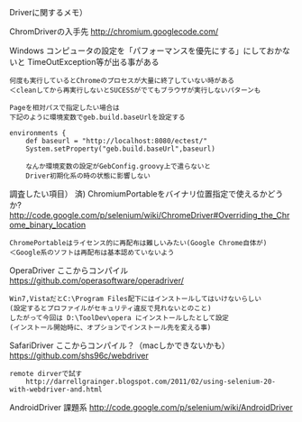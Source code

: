 Driverに関するメモ）

ChromDriverの入手先
	http://chromium.googlecode.com/

Windows
	コンピュータの設定を「パフォーマンスを優先にする」にしておかないと
	TimeOutException等が出る事がある

	何度も実行しているとChromeのプロセスが大量に終了していない時がある
	＜cleanしてから再実行しないとSUCESSがでてもブラウザが実行しないパターンも

	Pageを相対パスで指定したい場合は
	下記のように環境変数でgeb.build.baseUrlを設定する

	environments {
		def baseurl = "http://localhost:8080/ectest/"
		System.setProperty("geb.build.baseUrl",baseurl)

		なんか環境変数の設定がGebConfig.groovy上で遣らないと
		Driver初期化系の時の状態に影響しない


調査したい項目）
済) ChromiumPortableをバイナリ位置指定で使えるかどうか?
		http://code.google.com/p/selenium/wiki/ChromeDriver#Overriding_the_Chrome_binary_location

	ChromePortableはライセンス的に再配布は難しいみたい(Google Chrome自体が)
	＜Google系のソフトは再配布は基本認めていないよう


OperaDriver
	ここからコンパイル
		https://github.com/operasoftware/operadriver/

	Win7,VistaだとC:\Program Files配下にはインストールしてはいけないらしい
	(設定するとプロファイルがセキュリティ違反で見れないとのこと)
	したがって今回は D:\ToolDev\opera にインストールしたとして設定
	(インストール開始時に、オプションでインストール先を変える事)


SafariDriver
	ここからコンパイル？（macしかできないかも）
		https://github.com/shs96c/webdriver

	remote dirverで試す
		http://darrellgrainger.blogspot.com/2011/02/using-selenium-20-with-webdriver-and.html

AndroidDriver
	課題系
		http://code.google.com/p/selenium/wiki/AndroidDriver

